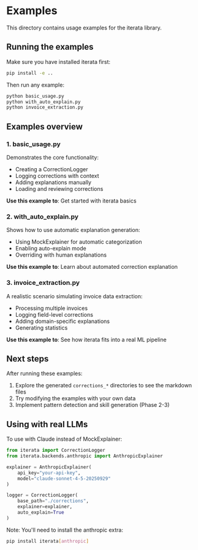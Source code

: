 # Examples

This directory contains usage examples for the iterata library.

## Running the examples

Make sure you have installed iterata first:

```bash
pip install -e ..
```

Then run any example:

```bash
python basic_usage.py
python with_auto_explain.py
python invoice_extraction.py
```

## Examples overview

### 1. basic_usage.py

Demonstrates the core functionality:
- Creating a CorrectionLogger
- Logging corrections with context
- Adding explanations manually
- Loading and reviewing corrections

**Use this example to**: Get started with iterata basics

### 2. with_auto_explain.py

Shows how to use automatic explanation generation:
- Using MockExplainer for automatic categorization
- Enabling auto-explain mode
- Overriding with human explanations

**Use this example to**: Learn about automated correction explanation

### 3. invoice_extraction.py

A realistic scenario simulating invoice data extraction:
- Processing multiple invoices
- Logging field-level corrections
- Adding domain-specific explanations
- Generating statistics

**Use this example to**: See how iterata fits into a real ML pipeline

## Next steps

After running these examples:

1. Explore the generated `corrections_*` directories to see the markdown files
2. Try modifying the examples with your own data
3. Implement pattern detection and skill generation (Phase 2-3)

## Using with real LLMs

To use with Claude instead of MockExplainer:

```python
from iterata import CorrectionLogger
from iterata.backends.anthropic import AnthropicExplainer

explainer = AnthropicExplainer(
    api_key="your-api-key",
    model="claude-sonnet-4-5-20250929"
)

logger = CorrectionLogger(
    base_path="./corrections",
    explainer=explainer,
    auto_explain=True
)
```

Note: You'll need to install the anthropic extra:
```bash
pip install iterata[anthropic]
```
